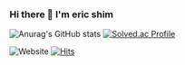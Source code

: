 ### Hi there 👋 I'm eric shim
![Anurag's GitHub stats](https://github-readme-stats.vercel.app/api?username=izonejangwonyoung&count_private=true)
[![Solved.ac Profile](http://mazassumnida.wtf/api/v2/generate_badge?boj=izonejangwonyoung)](https://solved.ac/izonejangwonyoung/)



![Website](https://img.shields.io/website?down_color=lightgrey&down_message=offline&label=ericshim.me&up_color=blue&up_message=online&url=https%3A%2F%2Fericshim.me)
[![Hits](https://hits.seeyoufarm.com/api/count/incr/badge.svg?url=https%3A%2F%2Fgithub.com%2Fizonejangwonyoung&count_bg=%2379C83D&title_bg=%23555555&icon=&icon_color=%23E7E7E7&title=hits&edge_flat=false)](https://hits.seeyoufarm.com)
<!--
**izonejangwonyoung/izonejangwonyoung** is a ✨ _special_ ✨ repository because its `README.md` (this file) appears on your GitHub profile.

Here are some ideas to get you started:

- 🔭 I’m currently working on ...
- 🌱 I’m currently learning ...
- 👯 I’m looking to collaborate on ...
- 🤔 I’m looking for help with ...
- 💬 Ask me about ...
- 📫 How to reach me: ...
- 😄 Pronouns: ...
- ⚡ Fun fact: ...
-->

